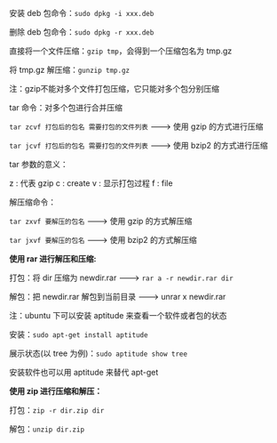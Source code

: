 安装 deb 包命令：`sudo dpkg -i xxx.deb`

删除 deb 包命令：`sudo dpkg -r xxx.deb`

直接将一个文件压缩：`gzip tmp`，会得到一个压缩包名为 tmp.gz

将 tmp.gz 解压缩：`gunzip tmp.gz`

注：gzip不能对多个文件打包压缩，它只能对多个包分别压缩

tar 命令：对多个包进行合并压缩

`tar zcvf 打包后的包名 需要打包的文件列表`  ---> 使用 gzip 的方式进行压缩

`tar jcvf 打包后的包名 需要打包的文件列表`  ---> 使用 bzip2 的方式进行压缩

tar 参数的意义：

z : 代表 gzip     c : create     v : 显示打包过程    f : file

解压缩命令：

`tar zxvf 要解压的包名`  ---> 使用 gzip 的方式解压缩

`tar jxvf 要解压的包名`  ---> 使用 bzip2 的方式解压缩

**使用 rar 进行解压和压缩:**

打包：将 dir 压缩为 newdir.rar  ---> `rar a -r newdir.rar dir`

解包：把 newdir.rar 解包到当前目录  ---> unrar x newdir.rar

注：ubuntu 下可以安装 aptitude 来查看一个软件或者包的状态

安装：`sudo apt-get install aptitude`

展示状态(以 tree 为例)：`sudo aptitude show tree`

安装软件也可以用 aptitude 来替代 apt-get

**使用 zip 进行压缩和解压：**

打包：`zip -r dir.zip dir`

解包：`unzip dir.zip`

